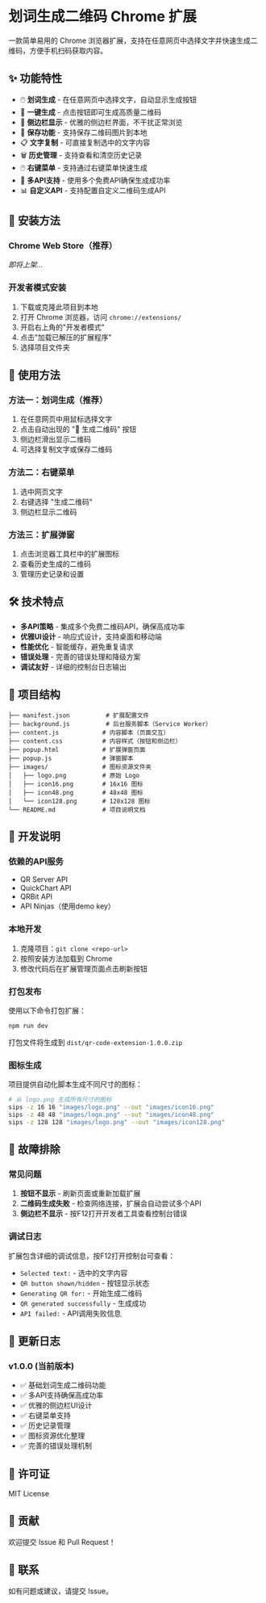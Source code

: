 # 划词生成二维码 Chrome 扩展

一款简单易用的 Chrome 浏览器扩展，支持在任意网页中选择文字并快速生成二维码，方便手机扫码获取内容。

## ✨ 功能特性

- 🖱️ **划词生成** - 在任意网页中选择文字，自动显示生成按钮
- 📱 **一键生成** - 点击按钮即可生成高质量二维码
- 🎯 **侧边栏显示** - 优雅的侧边栏界面，不干扰正常浏览
- 💾 **保存功能** - 支持保存二维码图片到本地
- 📋 **文字复制** - 可直接复制选中的文字内容
- 🗑️ **历史管理** - 支持查看和清空历史记录
- 🖱️ **右键菜单** - 支持通过右键菜单快速生成
- 🔗 **多API支持** - 使用多个免费API确保生成成功率
- 📊 **自定义API** - 支持配置自定义二维码生成API

## 🚀 安装方法

### Chrome Web Store（推荐）
*即将上架...*

### 开发者模式安装
1. 下载或克隆此项目到本地
2. 打开 Chrome 浏览器，访问 `chrome://extensions/`
3. 开启右上角的"开发者模式"
4. 点击"加载已解压的扩展程序"
5. 选择项目文件夹

## 📖 使用方法

### 方法一：划词生成（推荐）
1. 在任意网页中用鼠标选择文字
2. 点击自动出现的 "📱 生成二维码" 按钮
3. 侧边栏滑出显示二维码
4. 可选择复制文字或保存二维码

### 方法二：右键菜单
1. 选中网页文字
2. 右键选择 "生成二维码"
3. 侧边栏显示二维码

### 方法三：扩展弹窗
1. 点击浏览器工具栏中的扩展图标
2. 查看历史生成的二维码
3. 管理历史记录和设置

## 🛠️ 技术特点

- **多API策略** - 集成多个免费二维码API，确保高成功率
- **优雅UI设计** - 响应式设计，支持桌面和移动端
- **性能优化** - 智能缓存，避免重复请求
- **错误处理** - 完善的错误处理和降级方案
- **调试友好** - 详细的控制台日志输出

## 📁 项目结构

```
├── manifest.json          # 扩展配置文件
├── background.js          # 后台服务脚本（Service Worker）
├── content.js            # 内容脚本（页面交互）
├── content.css           # 内容样式（按钮和侧边栏）
├── popup.html            # 扩展弹窗页面
├── popup.js              # 弹窗脚本
├── images/               # 图标资源文件夹
│   ├── logo.png          # 原始 Logo
│   ├── icon16.png        # 16x16 图标
│   ├── icon48.png        # 48x48 图标
│   └── icon128.png       # 128x128 图标
└── README.md             # 项目说明文档
```

## 🔧 开发说明

### 依赖的API服务
- QR Server API
- QuickChart API
- QRBit API
- API Ninjas（使用demo key）

### 本地开发
1. 克隆项目：`git clone <repo-url>`
2. 按照安装方法加载到 Chrome
3. 修改代码后在扩展管理页面点击刷新按钮

### 打包发布
使用以下命令打包扩展：
```bash
npm run dev
```
打包文件将生成到 `dist/qr-code-extension-1.0.0.zip`

### 图标生成
项目提供自动化脚本生成不同尺寸的图标：
```bash
# 从 logo.png 生成所有尺寸的图标
sips -z 16 16 "images/logo.png" --out "images/icon16.png"
sips -z 48 48 "images/logo.png" --out "images/icon48.png"
sips -z 128 128 "images/logo.png" --out "images/icon128.png"
```

## 🐛 故障排除

### 常见问题
1. **按钮不显示** - 刷新页面或重新加载扩展
2. **二维码生成失败** - 检查网络连接，扩展会自动尝试多个API
3. **侧边栏不显示** - 按F12打开开发者工具查看控制台错误

### 调试日志
扩展包含详细的调试信息，按F12打开控制台可查看：
- `Selected text:` - 选中的文字内容
- `QR button shown/hidden` - 按钮显示状态
- `Generating QR for:` - 开始生成二维码
- `QR generated successfully` - 生成成功
- `API failed:` - API调用失败信息

## 📝 更新日志

### v1.0.0 (当前版本)
- ✅ 基础划词生成二维码功能
- ✅ 多API支持确保高成功率
- ✅ 优雅的侧边栏UI设计
- ✅ 右键菜单支持
- ✅ 历史记录管理
- ✅ 图标资源优化整理
- ✅ 完善的错误处理机制

## 📄 许可证

MIT License

## 🤝 贡献

欢迎提交 Issue 和 Pull Request！

## 📮 联系

如有问题或建议，请提交 Issue。